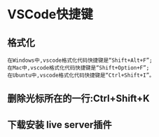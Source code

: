 # VSCode快捷键

## 格式化
~~~
在Windows中,vscode格式化代码快捷键是“Shift+Alt+F”;
在Mac中,vscode格式化代码快捷键是“Shift+Option+F”;
在Ubuntu中,vscode格式化代码快捷键是“Ctrl+Shift+I”。
~~~

## 删除光标所在的一行:Ctrl+Shift+K

## 下载安装 live server插件